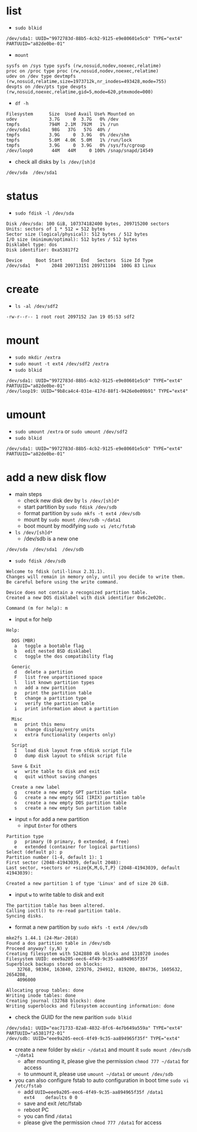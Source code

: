 # list
- ``sudo blkid``
````
/dev/sda1: UUID="9972783d-88b5-4cb2-9125-e9e80601e5c0" TYPE="ext4" PARTUUID="a82de0be-01"
````

- ``mount``
````
sysfs on /sys type sysfs (rw,nosuid,nodev,noexec,relatime)
proc on /proc type proc (rw,nosuid,nodev,noexec,relatime)
udev on /dev type devtmpfs (rw,nosuid,relatime,size=1973712k,nr_inodes=493428,mode=755)
devpts on /dev/pts type devpts (rw,nosuid,noexec,relatime,gid=5,mode=620,ptmxmode=000)
````

- ``df -h``
````
Filesystem      Size  Used Avail Use% Mounted on
udev            3.7G     0  3.7G   0% /dev
tmpfs           794M  2.1M  792M   1% /run
/dev/sda1        98G   37G   57G  40% /
tmpfs           3.9G     0  3.9G   0% /dev/shm
tmpfs           5.0M  4.0K  5.0M   1% /run/lock
tmpfs           3.9G     0  3.9G   0% /sys/fs/cgroup
/dev/loop0       44M   44M     0 100% /snap/snapd/14549
````

- check all disks by ``ls /dev/[sh]d``
````
/dev/sda  /dev/sda1
````

# status
- ``sudo fdisk -l /dev/sda``
````
Disk /dev/sda: 100 GiB, 107374182400 bytes, 209715200 sectors
Units: sectors of 1 * 512 = 512 bytes
Sector size (logical/physical): 512 bytes / 512 bytes
I/O size (minimum/optimal): 512 bytes / 512 bytes
Disklabel type: dos
Disk identifier: 0xa53817f2

Device     Boot Start       End   Sectors  Size Id Type
/dev/sda1  *     2048 209713151 209711104  100G 83 Linux
````

# create
- ``ls -al /dev/sdf2``
````
-rw-r--r-- 1 root root 2097152 Jan 19 05:53 sdf2
````

# mount
- ``sudo mkdir /extra``
- ``sudo mount -t ext4 /dev/sdf2 /extra``
- ``sudo blkid``
````
/dev/sda1: UUID="9972783d-88b5-4cb2-9125-e9e80601e5c0" TYPE="ext4" PARTUUID="a82de0be-01"
/dev/loop19: UUID="9b8ca4c4-031e-417d-88f1-9426e0e09b91" TYPE="ext4"
````

# umount
- ``sudo umount /extra`` or ``sudo umount /dev/sdf2``
- ``sudo blkid``
````
/dev/sda1: UUID="9972783d-88b5-4cb2-9125-e9e80601e5c0" TYPE="ext4" PARTUUID="a82de0be-01"
````

# add a new disk flow
- main steps
  - check new disk dev by ``ls /dev/[sh]d*``
  - start partition by ``sudo fdisk /dev/sdb``
  - format partition by ``sudo mkfs -t ext4 /dev/sdb``
  - mount by ``sudo mount /dev/sdb ~/data1``
  - boot mount by modifying ``sudo vi /etc/fstab``
- ``ls /dev/[sh]d*``
  - /dev/sdb is a new one
````
/dev/sda  /dev/sda1  /dev/sdb
````
- ``sudo fdisk /dev/sdb``
````
Welcome to fdisk (util-linux 2.31.1).
Changes will remain in memory only, until you decide to write them.
Be careful before using the write command.

Device does not contain a recognized partition table.
Created a new DOS disklabel with disk identifier 0x6c2e020c.

Command (m for help): m
````
- input ``m`` for help
````
Help:

  DOS (MBR)
   a   toggle a bootable flag
   b   edit nested BSD disklabel
   c   toggle the dos compatibility flag

  Generic
   d   delete a partition
   F   list free unpartitioned space
   l   list known partition types
   n   add a new partition
   p   print the partition table
   t   change a partition type
   v   verify the partition table
   i   print information about a partition

  Misc
   m   print this menu
   u   change display/entry units
   x   extra functionality (experts only)

  Script
   I   load disk layout from sfdisk script file
   O   dump disk layout to sfdisk script file

  Save & Exit
   w   write table to disk and exit
   q   quit without saving changes

  Create a new label
   g   create a new empty GPT partition table
   G   create a new empty SGI (IRIX) partition table
   o   create a new empty DOS partition table
   s   create a new empty Sun partition table
````
- input ``n`` for add a new partition
  - input ``Enter`` for others
````
Partition type
   p   primary (0 primary, 0 extended, 4 free)
   e   extended (container for logical partitions)
Select (default p): p
Partition number (1-4, default 1): 1
First sector (2048-41943039, default 2048): 
Last sector, +sectors or +size{K,M,G,T,P} (2048-41943039, default 41943039): 

Created a new partition 1 of type 'Linux' and of size 20 GiB.
````
- input ``w`` to write table to disk and exit
````
The partition table has been altered.
Calling ioctl() to re-read partition table.
Syncing disks.
````
- format a new partition by ``sudo mkfs -t ext4 /dev/sdb``
````
mke2fs 1.44.1 (24-Mar-2018)
Found a dos partition table in /dev/sdb
Proceed anyway? (y,N) y
Creating filesystem with 5242880 4k blocks and 1310720 inodes
Filesystem UUID: eee9a205-eec6-4f49-9c35-aa894965f35f
Superblock backups stored on blocks: 
	32768, 98304, 163840, 229376, 294912, 819200, 884736, 1605632, 2654208, 
	4096000

Allocating group tables: done                            
Writing inode tables: done                            
Creating journal (32768 blocks): done
Writing superblocks and filesystem accounting information: done
````
- check the GUID for the new parition ``sudo blkid``
````
/dev/sda1: UUID="eac71733-82a8-4832-8fc6-4e7b649a559a" TYPE="ext4" PARTUUID="a53817f2-01"
/dev/sdb: UUID="eee9a205-eec6-4f49-9c35-aa894965f35f" TYPE="ext4"
````
- create a new folder by ``mkdir ~/data1`` and mount it ``sudo mount /dev/sdb ~/data1``
  - after mounting it, please give the permission ``chmod 777 ~/data1`` for access
  - to unmount it, please use ``umount ~/data1`` or ``umount /dev/sdb``
- you can also configure fstab to auto configuration in boot time ``sudo vi /etc/fstab``
  - add ``UUID=eee9a205-eec6-4f49-9c35-aa894965f35f /data1          ext4    defaults 0 0``
  - save and exit /etc/fstab
  - reboot PC
  - you can find ``/data1``
  - please give the permission ``chmod 777 /data1`` for access
